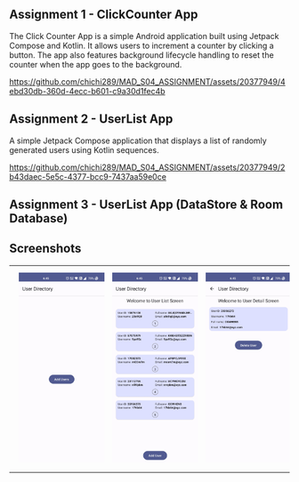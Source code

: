 ## Assignment 1 - ClickCounter App

The Click Counter App is a simple Android application built using Jetpack Compose and Kotlin. It allows users to increment a counter by clicking a button. The app also features background lifecycle handling to reset the counter when the app goes to the background.

https://github.com/chichi289/MAD_S04_ASSIGNMENT/assets/20377949/4ebd30db-360d-4ecc-b601-c9a30d1fec4b

## Assignment 2 - UserList App

A simple Jetpack Compose application that displays a list of randomly generated users using Kotlin sequences.

https://github.com/chichi289/MAD_S04_ASSIGNMENT/assets/20377949/2b43daec-5e5c-4377-bcc9-7437aa59e0ce

## Assignment 3 - UserList App (DataStore & Room Database)

## Screenshots

|                                                                     |                                                                     |                                                                      |
|---------------------------------------------------------------------|---------------------------------------------------------------------|----------------------------------------------------------------------|
| <img src="/screenshots/1.jpg" width="200" hspace="10" vspace="10"/> | <img src="/screenshots/2.jpg" width="200" hspace="10" vspace="10"/> | <img src="/screenshots/3.jpg" width="200" hspace="10" vspace="10" /> |



